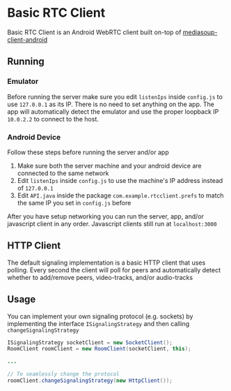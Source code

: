# Basic RTC Client

Basic RTC Client is an Android WebRTC client built on-top of [mediasoup-client-android](https://github.com/haiyangwu/mediasoup-client-android)

## Running

### Emulator

Before running the server make sure you edit `listenIps` inside `config.js` to use `127.0.0.1` as its IP. There is no need to set anything on the app. The app will automatically detect the emulator and use the proper loopback IP `10.0.2.2` to connect to the host.

### Android Device

Follow these steps before running the server and/or app
1. Make sure both the server machine and your android device are connected to the same network
2. Edit `listenIps` inside `config.js` to use the machine's IP address instead of `127.0.0.1`
3. Edit `API.java` inside the package `com.example.rtcclient.prefs` to match the same IP you set in `config.js` before

After you have setup networking you can run the server, app, and/or javascript client in any order. Javascript clients still run at `localhost:3000`

## HTTP Client

The default signaling implementation is a basic HTTP client that uses polling. Every second the client will poll for peers and automatically detect whether to add/remove peers, video-tracks, and/or audio-tracks


## Usage

You can implement your own signaling protocol (e.g. sockets) by implementing the interface `ISignalingStrategy` and then calling `changeSignalingStrategy`

```java
ISignalingStrategy socketClient = new SocketClient();
RoomClient roomClient = new RoomClient(socketClient, this);

...

// To seamlessly change the protocol
roomClient.changeSignalingStrategy(new HttpClient());
```
